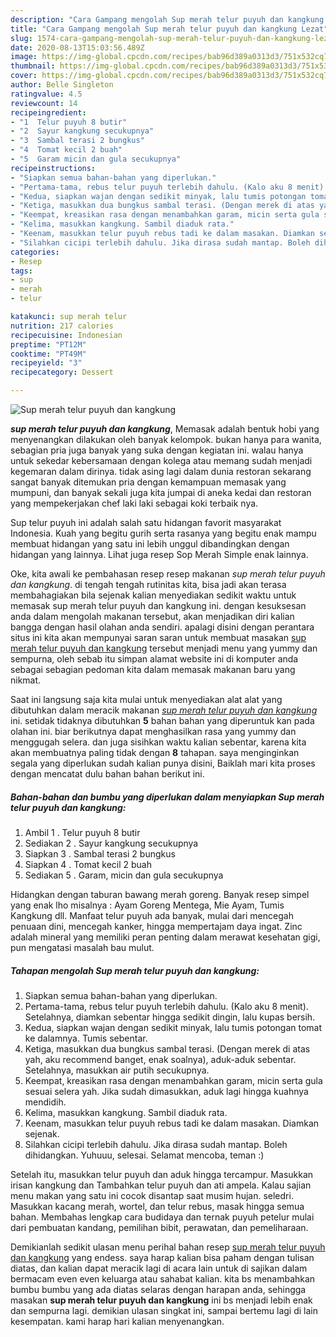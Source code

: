 ```yaml
---
description: "Cara Gampang mengolah Sup merah telur puyuh dan kangkung Lezat"
title: "Cara Gampang mengolah Sup merah telur puyuh dan kangkung Lezat"
slug: 1574-cara-gampang-mengolah-sup-merah-telur-puyuh-dan-kangkung-lezat
date: 2020-08-13T15:03:56.489Z
image: https://img-global.cpcdn.com/recipes/bab96d389a0313d3/751x532cq70/sup-merah-telur-puyuh-dan-kangkung-foto-resep-utama.jpg
thumbnail: https://img-global.cpcdn.com/recipes/bab96d389a0313d3/751x532cq70/sup-merah-telur-puyuh-dan-kangkung-foto-resep-utama.jpg
cover: https://img-global.cpcdn.com/recipes/bab96d389a0313d3/751x532cq70/sup-merah-telur-puyuh-dan-kangkung-foto-resep-utama.jpg
author: Belle Singleton
ratingvalue: 4.5
reviewcount: 14
recipeingredient:
- "1  Telur puyuh 8 butir"
- "2  Sayur kangkung secukupnya"
- "3  Sambal terasi 2 bungkus"
- "4  Tomat kecil 2 buah"
- "5  Garam micin dan gula secukupnya"
recipeinstructions:
- "Siapkan semua bahan-bahan yang diperlukan."
- "Pertama-tama, rebus telur puyuh terlebih dahulu. (Kalo aku 8 menit). Setelahnya, diamkan sebentar hingga sedikit dingin, lalu kupas bersih."
- "Kedua, siapkan wajan dengan sedikit minyak, lalu tumis potongan tomat ke dalamnya. Tumis sebentar."
- "Ketiga, masukkan dua bungkus sambal terasi. (Dengan merek di atas yah, aku recommend banget, enak soalnya), aduk-aduk sebentar. Setelahnya, masukkan air putih secukupnya."
- "Keempat, kreasikan rasa dengan menambahkan garam, micin serta gula sesuai selera yah. Jika sudah dimasukkan, aduk lagi hingga kuahnya mendidih."
- "Kelima, masukkan kangkung. Sambil diaduk rata."
- "Keenam, masukkan telur puyuh rebus tadi ke dalam masakan. Diamkan sejenak."
- "Silahkan cicipi terlebih dahulu. Jika dirasa sudah mantap. Boleh dihidangkan. Yuhuuu, selesai. Selamat mencoba, teman :)"
categories:
- Resep
tags:
- sup
- merah
- telur

katakunci: sup merah telur 
nutrition: 217 calories
recipecuisine: Indonesian
preptime: "PT12M"
cooktime: "PT49M"
recipeyield: "3"
recipecategory: Dessert

---
```



![Sup merah telur puyuh dan kangkung](https://img-global.cpcdn.com/recipes/bab96d389a0313d3/751x532cq70/sup-merah-telur-puyuh-dan-kangkung-foto-resep-utama.jpg)

<b><i>sup merah telur puyuh dan kangkung</i></b>, Memasak adalah bentuk hobi yang menyenangkan dilakukan oleh banyak kelompok. bukan hanya para wanita, sebagian pria juga banyak yang suka dengan kegiatan ini. walau hanya untuk sekedar kebersamaan dengan kolega atau memang sudah menjadi kegemaran dalam dirinya. tidak asing lagi dalam dunia restoran sekarang sangat banyak ditemukan pria dengan kemampuan memasak yang mumpuni, dan banyak sekali juga kita jumpai di aneka kedai dan restoran yang mempekerjakan chef laki laki sebagai koki terbaik nya.

Sup telur puyuh ini adalah salah satu hidangan favorit masyarakat Indonesia. Kuah yang begitu gurih serta rasanya yang begitu enak mampu membuat hidangan yang satu ini lebih unggul dibandingkan dengan hidangan yang lainnya. Lihat juga resep Sop Merah Simple enak lainnya.

Oke, kita awali ke pembahasan resep resep makanan <i>sup merah telur puyuh dan kangkung</i>. di tengah tengah rutinitas kita, bisa jadi akan terasa membahagiakan bila sejenak kalian menyediakan sedikit waktu untuk memasak sup merah telur puyuh dan kangkung ini. dengan kesuksesan anda dalam mengolah makanan tersebut, akan menjadikan diri kalian bangga dengan hasil olahan anda sendiri. apalagi disini dengan perantara situs ini kita akan mempunyai saran saran untuk membuat masakan <u>sup merah telur puyuh dan kangkung</u> tersebut menjadi menu yang yummy dan sempurna, oleh sebab itu simpan alamat website ini di komputer anda sebagai sebagian pedoman kita dalam memasak makanan baru yang nikmat.


Saat ini langsung saja kita mulai untuk menyediakan alat alat yang dibutuhkan dalam meracik makanan <u><i>sup merah telur puyuh dan kangkung</i></u> ini. setidak tidaknya dibutuhkan <b>5</b> bahan bahan yang diperuntuk kan pada olahan ini. biar berikutnya dapat menghasilkan rasa yang yummy dan menggugah selera. dan juga sisihkan waktu kalian sebentar, karena kita akan membuatnya paling tidak dengan <b>8</b> tahapan. saya menginginkan segala yang diperlukan sudah kalian punya disini, Baiklah mari kita proses dengan mencatat dulu bahan bahan berikut ini.

<!--inarticleads1-->

##### Bahan-bahan dan bumbu yang diperlukan dalam menyiapkan Sup merah telur puyuh dan kangkung:

1. Ambil 1 . Telur puyuh 8 butir
1. Sediakan 2 . Sayur kangkung secukupnya
1. Siapkan 3 . Sambal terasi 2 bungkus
1. Siapkan 4 . Tomat kecil 2 buah
1. Sediakan 5 . Garam, micin dan gula secukupnya


Hidangkan dengan taburan bawang merah goreng. Banyak resep simpel yang enak lho misalnya : Ayam Goreng Mentega, Mie Ayam, Tumis Kangkung dll. Manfaat telur puyuh ada banyak, mulai dari mencegah penuaan dini, mencegah kanker, hingga mempertajam daya ingat. Zinc adalah mineral yang memiliki peran penting dalam merawat kesehatan gigi, pun mengatasi masalah bau mulut. 

<!--inarticleads2-->

##### Tahapan mengolah Sup merah telur puyuh dan kangkung:

1. Siapkan semua bahan-bahan yang diperlukan.
1. Pertama-tama, rebus telur puyuh terlebih dahulu. (Kalo aku 8 menit). Setelahnya, diamkan sebentar hingga sedikit dingin, lalu kupas bersih.
1. Kedua, siapkan wajan dengan sedikit minyak, lalu tumis potongan tomat ke dalamnya. Tumis sebentar.
1. Ketiga, masukkan dua bungkus sambal terasi. (Dengan merek di atas yah, aku recommend banget, enak soalnya), aduk-aduk sebentar. Setelahnya, masukkan air putih secukupnya.
1. Keempat, kreasikan rasa dengan menambahkan garam, micin serta gula sesuai selera yah. Jika sudah dimasukkan, aduk lagi hingga kuahnya mendidih.
1. Kelima, masukkan kangkung. Sambil diaduk rata.
1. Keenam, masukkan telur puyuh rebus tadi ke dalam masakan. Diamkan sejenak.
1. Silahkan cicipi terlebih dahulu. Jika dirasa sudah mantap. Boleh dihidangkan. Yuhuuu, selesai. Selamat mencoba, teman :)


Setelah itu, masukkan telur puyuh dan aduk hingga tercampur. Masukkan irisan kangkung dan Tambahkan telur puyuh dan ati ampela. Kalau sajian menu makan yang satu ini cocok disantap saat musim hujan. seledri. Masukkan kacang merah, wortel, dan telur rebus, masak hingga semua bahan. Membahas lengkap cara budidaya dan ternak puyuh petelur mulai dari pembuatan kandang, pemilihan bibit, perawatan, dan pemeliharaan. 

Demikianlah sedikit ulasan menu perihal bahan resep <u>sup merah telur puyuh dan kangkung</u> yang endess. saya harap kalian bisa paham dengan tulisan diatas, dan kalian dapat meracik lagi di acara lain untuk di sajikan dalam bermacam even even keluarga atau sahabat kalian. kita bs menambahkan bumbu bumbu yang ada diatas selaras dengan harapan anda, sehingga masakan <b>sup merah telur puyuh dan kangkung</b> ini bs menjadi lebih enak dan sempurna lagi. demikian ulasan singkat ini, sampai bertemu lagi di lain kesempatan. kami harap hari kalian menyenangkan.
